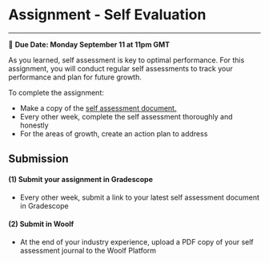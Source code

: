 
# Assignment - Self Evaluation
-----

<aside>
  
  📝 **Due Date: Monday September 11 at 11pm GMT**
 
</aside>

As you learned, self assessment is key to optimal performance. For this assignment, you will conduct regular self assessments to track your performance and plan for future growth. 

To complete the assignment:
- Make a copy of the <a href="https://docs.google.com/document/d/1MaUI5ZMGJ8cOdB_YbpRercHDEfUEBJAx2el818BWPMo/edit?usp=sharing" target="_blank"> self assessment document.</a>
- Every other week, complete the self assessment thoroughly and honestly 
- For the areas of growth, create an action plan to address 


## Submission

#### (1) Submit your assignment in Gradescope
- Every other week, submit a link to your latest self assessment document in Gradescope


#### (2) Submit in Woolf
- At the end of your industry experience, upload a PDF copy of your self assessment journal to the Woolf Platform




